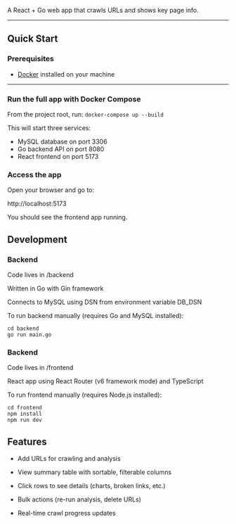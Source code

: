A React + Go web app that crawls URLs and shows key page info.

---

## Quick Start

### Prerequisites

- [Docker](https://docs.docker.com/get-docker/) installed on your machine

---

### Run the full app with Docker Compose

From the project root, run: ```docker-compose up --build```

This will start three services:

- MySQL database on port 3306
- Go backend API on port 8080
- React frontend on port 5173

### Access the app

Open your browser and go to: 

http://localhost:5173

You should see the frontend app running.

## Development

### Backend

Code lives in /backend

Written in Go with Gin framework

Connects to MySQL using DSN from environment variable DB_DSN

To run backend manually (requires Go and MySQL installed):

```
cd backend
go run main.go
```

### Backend

Code lives in /frontend

React app using React Router (v6 framework mode) and TypeScript

To run frontend manually (requires Node.js installed):

```
cd frontend
npm install
npm run dev
```

## Features

- Add URLs for crawling and analysis

- View summary table with sortable, filterable columns

- Click rows to see details (charts, broken links, etc.)

- Bulk actions (re-run analysis, delete URLs)

- Real-time crawl progress updates
